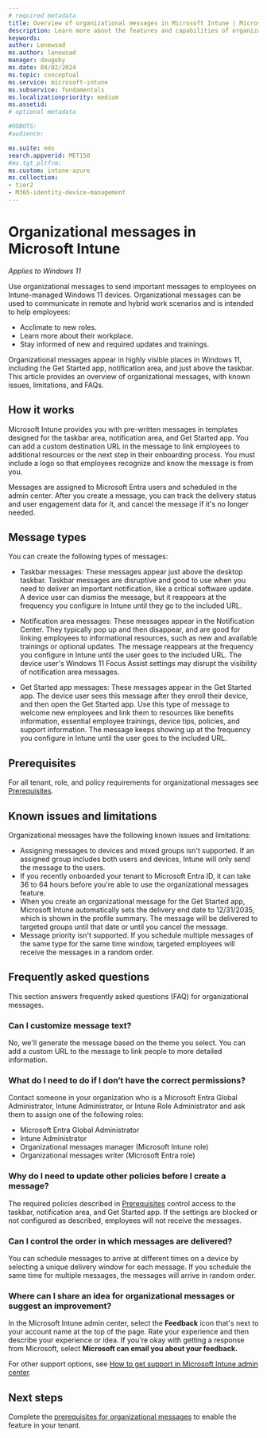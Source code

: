 ```yaml
---
# required metadata
title: Overview of organizational messages in Microsoft Intune | Microsoft Docs
description: Learn more about the features and capabilities of organizational messages.     
keywords:
author: Lenewsad
ms.author: lanewsad
manager: dougeby
ms.date: 04/02/2024
ms.topic: conceptual
ms.service: microsoft-intune
ms.subservice: fundamentals
ms.localizationpriority: medium     
ms.assetid: 
# optional metadata

#ROBOTS:
#audience:

ms.suite: ems
search.appverid: MET150
#ms.tgt_pltfrm:
ms.custom: intune-azure 
ms.collection:
- tier2
- M365-identity-device-management
---
```


# Organizational messages in Microsoft Intune 

*Applies to Windows 11*   

Use organizational messages to send important messages to employees on Intune-managed Windows 11 devices.  Organizational messages can be used to communicate in remote and hybrid work scenarios and is intended to help employees:  

* Acclimate to new roles.  
* Learn more about their workplace.
* Stay informed of new and required updates and trainings.  

Organizational messages appear in highly visible places in Windows 11, including the Get Started app, notification area, and just above the taskbar. This article provides an overview of organizational messages, with known issues, limitations, and FAQs.  

## How it works   

Microsoft Intune provides you with pre-written messages in templates designed for the taskbar area, notification area, and Get Started app. You can add a custom destination URL in the message to link employees to additional resources or the next step in their onboarding process. You must include a logo so that employees recognize and know the message is from you.  

Messages are assigned to Microsoft Entra users and scheduled in the admin center. After you create a message, you can track the delivery status and user engagement data for it, and cancel the message if it's no longer needed.   

## Message types  
You can create the following types of messages:  

* Taskbar messages: These messages appear just above the desktop taskbar. Taskbar messages are disruptive and good to use when you need to deliver an important notification, like a critical software update. A device user can dismiss the message, but it reappears at the frequency you configure in Intune until they go to the included URL.     

* Notification area messages: These messages appear in the Notification Center. They typically pop up and then disappear, and are good for linking employees to informational resources, such as new and available trainings or optional updates. The message reappears at the frequency you configure in Intune until the user goes to the included URL. The device user's Windows 11 Focus Assist settings may disrupt the visibility of notification area messages. 

* Get Started app messages: These messages appear in the Get Started app. The device user sees this message after they enroll their device, and then open the Get Started app. Use this type of message to welcome new employees and link them to resources like benefits information, essential employee trainings, device tips, policies, and support information. The message keeps showing up at the frequency you configure in Intune until the user goes to the included URL. 

## Prerequisites  
For all tenant, role, and policy requirements for organizational messages see [Prerequisites](organizational-messages-prerequisites.md).    

## Known issues and limitations  

Organizational messages have the following known issues and limitations:  

* Assigning messages to devices and mixed groups isn't supported. If an assigned group includes both users and devices, Intune will only send the message to the users. 
* If you recently onboarded your tenant to Microsoft Entra ID, it can take 36 to 64 hours before you're able to use the organizational messages feature.
* When you create an organizational message for the Get Started app, Microsoft Intune automatically sets the delivery end date to 12/31/2035, which is shown in the profile summary. The message will be delivered to targeted groups until that date or until you cancel the message.  
* Message priority isn't supported. If you schedule multiple messages of the same type for the same time window, targeted employees will receive the messages in a random order.  

## Frequently asked questions    
This section answers frequently asked questions (FAQ) for organizational messages.  

### Can I customize message text? 
No, we'll generate the message based on the theme you select. You can add a custom URL to the message to link people to more detailed information.   

### What do I need to do if I don’t have the correct permissions?  
Contact someone in your organization who is a Microsoft Entra Global Administrator, Intune Administrator, or Intune Role Administrator and ask them to assign one of the following roles:  
 * Microsoft Entra Global Administrator 
 * Intune Administrator 
 * Organizational messages manager (Microsoft Intune role) 
 * Organizational messages writer (Microsoft Entra role)  

### Why do I need to update other policies before I create a message?  
The required policies described in [Prerequisites](organizational-messages-prerequisites.md) control access to the taskbar, notification area, and Get Started app. If the settings are blocked or not configured as described, employees will not receive the messages.   

### Can I control the order in which messages are delivered? 
You can schedule messages to arrive at different times on a device by selecting a unique delivery window for each message. If you schedule the same time for multiple messages, the messages will arrive in random order.  

### Where can I share an idea for organizational messages or suggest an improvement?  
In the Microsoft Intune admin center, select the **Feedback** icon that's next to your account name at the top of the page. Rate your experience and then describe your experience or idea. If you're okay with getting a response from Microsoft, select **Microsoft can email you about your feedback.**  

For other support options, see [How to get support in Microsoft Intune admin center](/intune/get-support).  

## Next steps  
Complete the [prerequisites for organizational messages](organizational-messages-prerequisites.md) to enable the feature in your tenant.     
